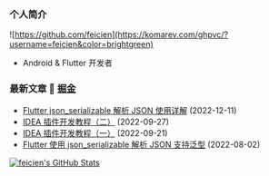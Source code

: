 ### 个人简介
![https://github.com/feicien](https://komarev.com/ghpvc/?username=feicien&color=brightgreen)


- Android & Flutter 开发者


### 最新文章 📝 [掘金](https://juejin.cn/user/1090369410314942/posts)

- [Flutter json_serializable 解析 JSON 使用详解](https://juejin.cn/post/7175793535081529402) (2022-12-11)
- [IDEA 插件开发教程（二）](https://juejin.cn/post/7147984442521288735) (2022-09-27)
- [IDEA 插件开发教程（一）](https://juejin.cn/post/7145737911344824328) (2022-09-21)
- [Flutter 使用 json_serializable 解析 JSON 支持泛型](https://juejin.cn/post/7127206962915180574) (2022-08-02)


<a href="https://github.com/feicien">
<img align="center" src="https://github-readme-stats.vercel.app/api?username=feicien&show_icons=true&theme=light" alt="feicien's GitHub Stats"/>
</a>


<!-- 
<a href="https://github.com/feicien">
<img align="center" src="https://github-readme-stats.vercel.app/api/top-langs/?username=feicien&theme=light&hide_langs_below=1" alt="Top Language"/>
</a>
-->
